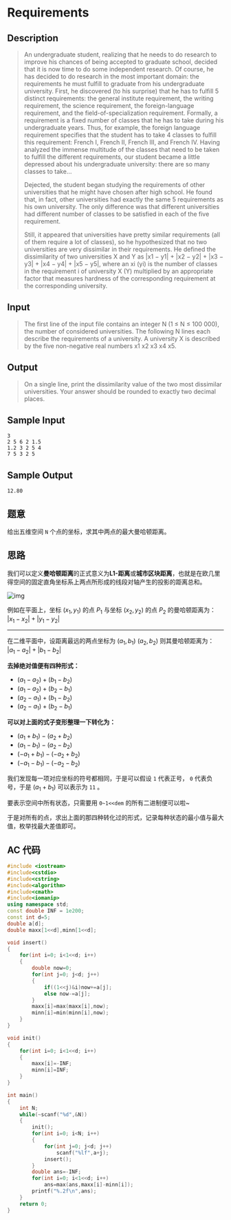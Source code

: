 # Requirements

## **Description**

> An undergraduate student, realizing that he needs to do research to improve his chances of being accepted to graduate school, decided that it is now time to do some independent research. Of course, he has decided to do research in the most important domain: the requirements he must fulfill to graduate from his undergraduate university. First, he discovered (to his surprise) that he has to fulfill 5 distinct requirements: the general institute requirement, the writing requirement, the science requirement, the foreign-language requirement, and the field-of-specialization requirement. Formally, a requirement is a fixed number of classes that he has to take during his undergraduate years. Thus, for example, the foreign language requirement specifies that the student has to take 4 classes to fulfill this requirement: French I, French II, French III, and French IV. Having analyzed the immense multitude of the classes that need to be taken to fulfill the different requirements, our student became a little depressed about his undergraduate university: there are so many classes to take…
>
> Dejected, the student began studying the requirements of other universities that he might have chosen after high school. He found that, in fact, other universities had exactly the same 5 requirements as his own university. The only difference was that different universities had different number of classes to be satisfied in each of the five requirement.
>
> Still, it appeared that universities have pretty similar requirements (all of them require a lot of classes), so he hypothesized that no two universities are very dissimilar in their requirements. He defined the dissimilarity of two universities X and Y as |x1 − y1| + |x2 − y2| + |x3 − y3| + |x4 − y4| + |x5 − y5|, where an xi (yi) is the number of classes in the requirement i of university X (Y) multiplied by an appropriate factor that measures hardness of the corresponding requirement at the corresponding university.



## **Input**

> The first line of the input file contains an integer N (1 ≤ N ≤ 100 000), the number of considered universities. The following N lines each describe the requirements of a university. A university X is described by the five non-negative real numbers x1 x2 x3 x4 x5.



## **Output**

> On a single line, print the dissimilarity value of the two most dissimilar universities. Your answer should be rounded to exactly two decimal places.



## **Sample Input**

    3
    2 5 6 2 1.5
    1.2 3 2 5 4
    7 5 3 2 5



## **Sample Output**

    12.80



## **题意**

给出五维空间 `N` 个点的坐标，求其中两点的最大曼哈顿距离。



## **思路**

我们可以定义**曼哈顿距离**的正式意义为**L1-距离**或**城市区块距离**，也就是在欧几里得空间的固定直角坐标系上两点所形成的线段对轴产生的投影的距离总和。

![img](https://www.dreamwings.cn/usr/uploads/2017/05/3386412796.jpg)

例如在平面上，坐标 $(x_1,y_1)$ 的点 $P_1$ 与坐标 $(x_2,y_2)$ 的点 $P_2$ 的曼哈顿距离为： $|x_1-x_2|+|y_1-y_2|$

---

在二维平面中，设距离最远的两点坐标为 $(a_1,b_1)~(a_2,b_2)$ 则其曼哈顿距离为： $|a_1-a_2|+|b_1-b_2|$ 

**去掉绝对值便有四种形式：**

- $(a_1-a_2)+(b_1-b_2)$
- $(a_1-a_2)+(b_2-b_1)$
- $(a_2-a_1)+(b_1-b_2)$
- $(a_2-a_1)+(b_2-b_1)$

**可以对上面的式子变形整理一下转化为：**

- $(a_1+b_1)-(a_2+b_2)$
- $(a_1-b_1)-(a_2-b_2)$
- $(-a_1+b_1)-(-a_2+b_2)$
- $(-a_1-b_1)-(-a_2-b_2)$

我们发现每一项对应坐标的符号都相同，于是可以假设 `1` 代表正号， `0` 代表负号，于是 $(a_1+b_1)$ 可以表示为 `11` 。

要表示空间中所有状态，只需要用 `0~1<<dem` 的所有二进制便可以啦~

于是对所有的点，求出上面的那四种转化过的形式，记录每种状态的最小值与最大值，枚举找最大差值即可。



## **AC 代码**

```cpp
#include <iostream>
#include<cstdio>
#include<cstring>
#include<algorithm>
#include<cmath>
#include<iomanip>
using namespace std;
const double INF = 1e200;
const int d=5;
double a[d];
double maxx[1<<d],minn[1<<d];

void insert()
{
    for(int i=0; i<1<<d; i++)
    {
        double now=0;
        for(int j=0; j<d; j++)
        {
            if((1<<j)&i)now+=a[j];
            else now-=a[j];
        }
        maxx[i]=max(maxx[i],now);
        minn[i]=min(minn[i],now);
    }
}

void init()
{
    for(int i=0; i<1<<d; i++)
    {
        maxx[i]=-INF;
        minn[i]=INF;
    }
}

int main()
{
    int N;
    while(~scanf("%d",&N))
    {
        init();
        for(int i=0; i<N; i++)
        {
            for(int j=0; j<d; j++)
                scanf("%lf",a+j);
            insert();
        }
        double ans=-INF;
        for(int i=0; i<1<<d; i++)
            ans=max(ans,maxx[i]-minn[i]);
        printf("%.2f\n",ans);
    }
    return 0;
}
```

